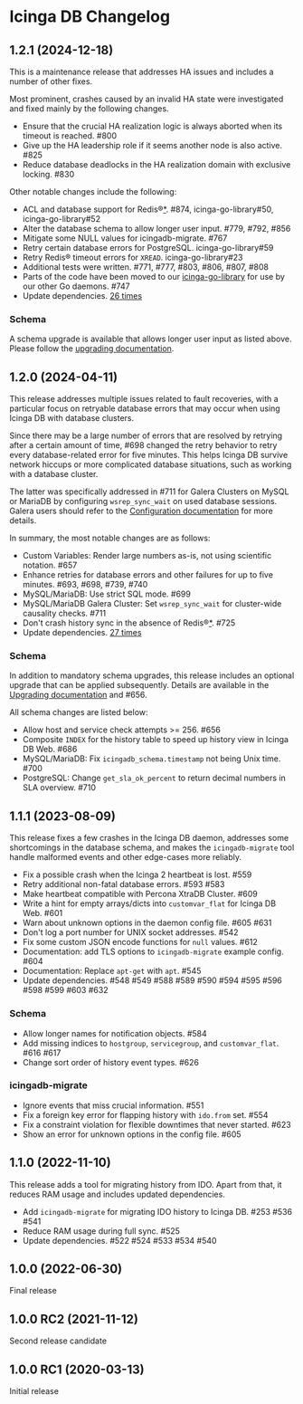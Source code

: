 # Icinga DB Changelog

## 1.2.1 (2024-12-18)

This is a maintenance release that addresses HA issues and includes a number of other fixes.

Most prominent, crashes caused by an invalid HA state were investigated and fixed mainly by the following changes.

* Ensure that the crucial HA realization logic is always aborted when its timeout is reached. #800
* Give up the HA leadership role if it seems another node is also active. #825
* Reduce database deadlocks in the HA realization domain with exclusive locking. #830

Other notable changes include the following:

* ACL and database support for Redis®[\*](doc/TRADEMARKS.md#redis). #874, icinga-go-library#50, icinga-go-library#52
* Alter the database schema to allow longer user input. #779, #792, #856
* Mitigate some NULL values for icingadb-migrate. #767
* Retry certain database errors for PostgreSQL. icinga-go-library#59
* Retry Redis® timeout errors for `XREAD`. icinga-go-library#23
* Additional tests were written. #771, #777, #803, #806, #807, #808
* Parts of the code have been moved to our [icinga-go-library](https://github.com/Icinga/icinga-go-library) for use by our other Go daemons. #747
* Update dependencies. [26 times](https://github.com/Icinga/icingadb/pulls?q=is%3Apr+milestone%3A1.2.1+label%3Adependencies)

### Schema

A schema upgrade is available that allows longer user input as listed above.
Please follow the [upgrading documentation](doc/04-Upgrading.md#upgrading-to-icinga-db-v121).

## 1.2.0 (2024-04-11)

This release addresses multiple issues related to fault recoveries,
with a particular focus on retryable database errors that may occur when using Icinga DB with database clusters.

Since there may be a large number of errors that are resolved by retrying after a certain amount of time,
\#698 changed the retry behavior to retry every database-related error for five minutes.
This helps Icinga DB survive network hiccups or more complicated database situations,
such as working with a database cluster.

The latter was specifically addressed in #711 for Galera Clusters on MySQL or MariaDB by configuring `wsrep_sync_wait` on used database sessions.
Galera users should refer to the [Configuration documentation](doc/03-Configuration.md#database-options) for more details.

In summary, the most notable changes are as follows:

* Custom Variables: Render large numbers as-is, not using scientific notation. #657
* Enhance retries for database errors and other failures for up to five minutes. #693, #698, #739, #740
* MySQL/MariaDB: Use strict SQL mode. #699
* MySQL/MariaDB Galera Cluster: Set `wsrep_sync_wait` for cluster-wide causality checks. #711
* Don't crash history sync in the absence of Redis®[\*](doc/TRADEMARKS.md#redis). #725
* Update dependencies. [27 times](https://github.com/Icinga/icingadb/pulls?q=is%3Apr+is%3Amerged+label%3Adependencies+milestone%3A1.2.0)

### Schema

In addition to mandatory schema upgrades, this release includes an optional upgrade that can be applied subsequently.
Details are available in the [Upgrading documentation](doc/04-Upgrading.md#upgrading-to-icinga-db-v120) and #656.

All schema changes are listed below:

* Allow host and service check attempts >= 256. #656
* Composite `INDEX` for the history table to speed up history view in Icinga DB Web. #686
* MySQL/MariaDB: Fix `icingadb_schema.timestamp` not being Unix time. #700
* PostgreSQL: Change `get_sla_ok_percent` to return decimal numbers in SLA overview. #710

## 1.1.1 (2023-08-09)

This release fixes a few crashes in the Icinga DB daemon, addresses some shortcomings in the database schema,
and makes the `icingadb-migrate` tool handle malformed events and other edge-cases more reliably.

* Fix a possible crash when the Icinga 2 heartbeat is lost. #559
* Retry additional non-fatal database errors. #593 #583
* Make heartbeat compatible with Percona XtraDB Cluster. #609
* Write a hint for empty arrays/dicts into `customvar_flat` for Icinga DB Web. #601
* Warn about unknown options in the daemon config file. #605 #631
* Don't log a port number for UNIX socket addresses. #542
* Fix some custom JSON encode functions for `null` values. #612
* Documentation: add TLS options to `icingadb-migrate` example config. #604
* Documentation: Replace `apt-get` with `apt`. #545
* Update dependencies. #548 #549 #588 #589 #590 #594 #595 #596 #598 #599 #603 #632

### Schema

* Allow longer names for notification objects. #584
* Add missing indices to `hostgroup`, `servicegroup`, and `customvar_flat`. #616 #617
* Change sort order of history event types. #626

### icingadb-migrate

* Ignore events that miss crucial information. #551
* Fix a foreign key error for flapping history with `ido.from` set. #554
* Fix a constraint violation for flexible downtimes that never started. #623
* Show an error for unknown options in the config file. #605

## 1.1.0 (2022-11-10)

This release adds a tool for migrating history from IDO. Apart from that,
it reduces RAM usage and includes updated dependencies.

* Add `icingadb-migrate` for migrating IDO history to Icinga DB. #253 #536 #541
* Reduce RAM usage during full sync. #525
* Update dependencies. #522 #524 #533 #534 #540

## 1.0.0 (2022-06-30)

Final release

## 1.0.0 RC2 (2021-11-12)

Second release candidate

## 1.0.0 RC1 (2020-03-13)

Initial release
